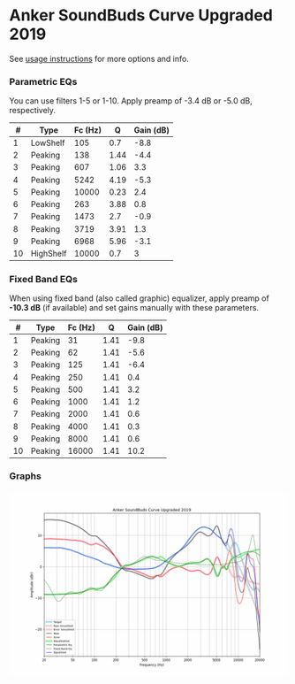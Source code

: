 # Anker SoundBuds Curve Upgraded 2019
See [usage instructions](https://github.com/jaakkopasanen/AutoEq#usage) for more options and info.

### Parametric EQs
You can use filters 1-5 or 1-10. Apply preamp of -3.4 dB or -5.0 dB, respectively.

|   # | Type      |   Fc (Hz) |    Q |   Gain (dB) |
|-----|-----------|-----------|------|-------------|
|   1 | LowShelf  |       105 | 0.7  |        -8.8 |
|   2 | Peaking   |       138 | 1.44 |        -4.4 |
|   3 | Peaking   |       607 | 1.06 |         3.3 |
|   4 | Peaking   |      5242 | 4.19 |        -5.3 |
|   5 | Peaking   |     10000 | 0.23 |         2.4 |
|   6 | Peaking   |       263 | 3.88 |         0.8 |
|   7 | Peaking   |      1473 | 2.7  |        -0.9 |
|   8 | Peaking   |      3719 | 3.91 |         1.3 |
|   9 | Peaking   |      6968 | 5.96 |        -3.1 |
|  10 | HighShelf |     10000 | 0.7  |         3   |

### Fixed Band EQs
When using fixed band (also called graphic) equalizer, apply preamp of **-10.3 dB** (if available) and set gains manually with these parameters.

|   # | Type    |   Fc (Hz) |    Q |   Gain (dB) |
|-----|---------|-----------|------|-------------|
|   1 | Peaking |        31 | 1.41 |        -9.8 |
|   2 | Peaking |        62 | 1.41 |        -5.6 |
|   3 | Peaking |       125 | 1.41 |        -6.4 |
|   4 | Peaking |       250 | 1.41 |         0.4 |
|   5 | Peaking |       500 | 1.41 |         3.2 |
|   6 | Peaking |      1000 | 1.41 |         1.2 |
|   7 | Peaking |      2000 | 1.41 |         0.6 |
|   8 | Peaking |      4000 | 1.41 |         0.3 |
|   9 | Peaking |      8000 | 1.41 |         0.6 |
|  10 | Peaking |     16000 | 1.41 |        10.2 |

### Graphs
![](./Anker%20SoundBuds%20Curve%20Upgraded%202019.png)
